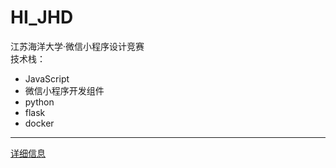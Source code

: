 # HI_JHD
江苏海洋大学·微信小程序设计竞赛  
技术栈：  
* JavaScript
* 微信小程序开发组件
* python
* flask
* docker
---
[详细信息](/readme/小程序说明与演示.md)


